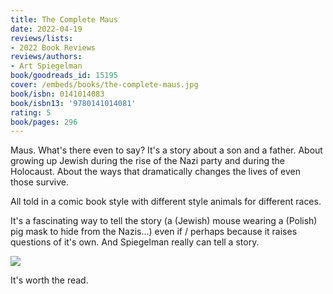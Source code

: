 ```yaml
---
title: The Complete Maus
date: 2022-04-19
reviews/lists:
- 2022 Book Reviews
reviews/authors:
- Art Spiegelman
book/goodreads_id: 15195
cover: /embeds/books/the-complete-maus.jpg
book/isbn: 0141014083
book/isbn13: '9780141014081'
rating: 5
book/pages: 296
---
```

Maus. What's there even to say? It's a story about a son and a father. About growing up Jewish during the rise of the Nazi party and during the Holocaust. About the ways that dramatically changes the lives of even those survive.

All told in a comic book style with different style animals for different races.

It's a fascinating way to tell the story (a (Jewish) mouse wearing a (Polish) pig mask to hide from the Nazis...) even if / perhaps because it raises questions of it's own. And Spiegelman really can tell a story. 

![](/embeds/books/attachments/maus-32e21d.png)

It's worth the read.